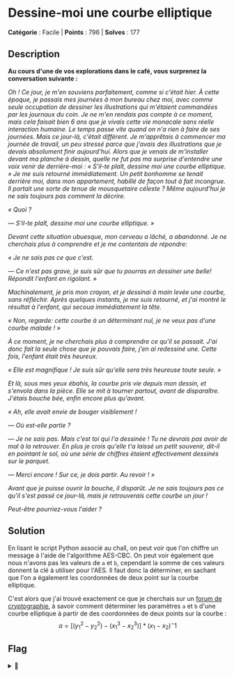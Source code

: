 # Dessine-moi une courbe elliptique

**Catégorie** : Facile | **Points** : 796 | **Solves** : 177

## Description

**Au cours d'une de vos explorations dans le café, vous surprenez la conversation suivante :**

*Oh ! Ce jour, je m'en souviens parfaitement, comme si c'était hier. À cette époque, je passais mes journées à mon bureau chez moi, avec comme seule occupation de dessiner les illustrations qui m'étaient commandées par les journaux du coin. Je ne m'en rendais pas compte à ce moment, mais cela faisait bien 6 ans que je vivais cette vie monacale sans réelle interaction humaine. Le temps passe vite quand on n'a rien à faire de ses journées. Mais ce jour-là, c'était différent. Je m'apprêtais à commencer ma journée de travail, un peu stressé parce que j'avais des illustrations que je devais absolument finir aujourd'hui. Alors que je venais de m'installer devant ma planche à dessin, quelle ne fut pas ma surprise d'entendre une voix venir de derrière-moi :*
*« S'il-te plaît, dessine moi une courbe elliptique. »*
*Je me suis retourné immédiatement. Un petit bonhomme se tenait derrière moi, dans mon appartement, habillé de façon tout à fait incongrue. Il portait une sorte de tenue de mousquetaire céleste ? Même aujourd'hui je ne sais toujours pas comment la décrire.*

*« Quoi ?*

*— S'il-te plaît, dessine moi une courbe elliptique. »*

*Devant cette situation ubuesque, mon cerveau a lâché, a abandonné. Je ne cherchais plus à comprendre et je me contentais de répondre:*

*« Je ne sais pas ce que c'est.*

*— Ce n'est pas grave, je suis sûr que tu pourras en dessiner une belle! Répondit l'enfant en rigolant. »*

*Machinalement, je pris mon crayon, et je dessinai à main levée une courbe, sans réfléchir. Après quelques instants, je me suis retourné, et j'ai montré le résultat à l'enfant, qui secoua immédiatement la tête.*

*« Non, regarde: cette courbe à un déterminant nul, je ne veux pas d'une courbe malade ! »*

*À ce moment, je ne cherchais plus à comprendre ce qu'il se passait. J'ai donc fait la seule chose que je pouvais faire, j'en ai redessiné une. Cette fois, l'enfant était très heureux.*

*« Elle est magnifique ! Je suis sûr qu'elle sera très heureuse toute seule. »*

*Et là, sous mes yeux ébahis, la courbe pris vie depuis mon dessin, et s'envola dans la pièce. Elle se mit à tourner partout, avant de disparaître. J'étais bouche bée, enfin encore plus qu'avant.*

*« Ah, elle avait envie de bouger visiblement !*

*— Où est-elle partie ?*

*— Je ne sais pas. Mais c'est toi qui l'a dessinée ! Tu ne devrais pas avoir de mal à la retrouver. En plus je crois qu'elle t'a laissé un petit souvenir, dit-il en pointant le sol, où une série de chiffres étaient effectivement dessinés sur le parquet.*

*— Merci encore ! Sur ce, je dois partir. Au revoir ! »*

*Avant que je puisse ouvrir la bouche, il disparût.*
*Je ne sais toujours pas ce qu'il s'est passé ce jour-là, mais je retrouverais cette courbe un jour !*

*Peut-être pourriez-vous l'aider ?*

## Solution

En lisant le script Python associé au chall, on peut voir que l'on chiffre un message à l'aide de l'algorithme AES-CBC. On peut voir également que nous n'avons pas les valeurs de ``a`` et ``b``, cependant la somme de ces valeurs donnent la clé à utiliser pour l'AES. Il faut donc la déterminer, en sachant que l'on a également les coordonnées de deux point sur la courbe elliptique.

C'est alors que j'ai trouvé exactement ce que je cherchais sur un [forum de cryptographie](https://crypto.stackexchange.com/questions/97811/find-elliptic-curve-parameters-a-and-b-given-two-points-on-the-curve), à savoir comment déterminer les paramètres ``a`` et ``b`` d'une courbe elliptique à partir de des coordonnées de deux points sur la courbe : $$a = [(y_1^2 - y_2^2) - (x_1^3 - x_2^3)] * (x_1 - x_2)^-1$$

## Flag

<details>
<summary>🚩</summary>

```
404CTF{}
```